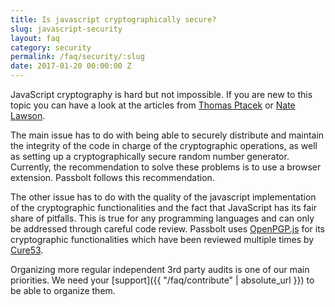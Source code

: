 ```yaml
---
title: Is javascript cryptographically secure?
slug: javascript-security
layout: faq
category: security
permalink: /faq/security/:slug
date: 2017-01-20 00:00:00 Z
---
```


JavaScript cryptography is hard but not impossible.
If you are new to this topic you can have a look at the articles from 
[Thomas Ptacek](https://www.nccgroup.trust/us/about-us/newsroom-and-events/blog/2011/august/javascript-cryptography-considered-harmful/) 
or 
[Nate Lawson](http://rdist.root.org/2010/11/29/final-post-on-javascript-crypto/).

The main issue has to do with being able to securely distribute and maintain the integrity of the 
code in charge of the cryptographic operations, as well as setting up a cryptographically secure random 
number generator. Currently, the recommendation to solve these problems is to use a browser extension. 
Passbolt follows this recommendation.

The other issue has to do with the quality of the javascript implementation of the cryptographic 
functionalities and the fact that JavaScript has its fair share of pitfalls. This is true for any 
programming languages and can only be addressed through careful code review. Passbolt uses 
[OpenPGP.js](https://github.com/openpgpjs/openpgpjs) for 
its cryptographic functionalities which have been reviewed multiple times by 
[Cure53](https://github.com/openpgpjs/openpgpjs/wiki/Cure53-security-audit).

Organizing more regular independent 3rd party audits is one of our main priorities. We need your 
[support]({{ "/faq/contribute" | absolute_url }}) to be able to organize them.
